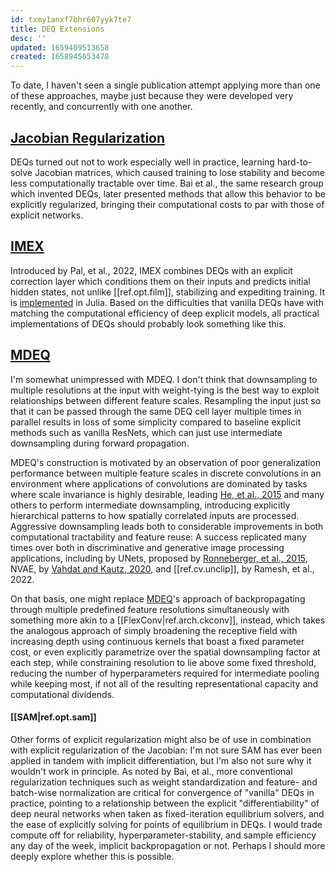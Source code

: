```yaml
---
id: txmy1anxf7bhr607yyk7te7
title: DEQ Extensions
desc: ''
updated: 1659409513658
created: 1658945653478
---
```


To date, I haven't seen a single publication attempt applying more than one of these approaches, maybe just because they were developed very recently, and concurrently with one another. 

## [Jacobian Regularization][jacreg]
DEQs turned out not to work especially well in practice, learning hard-to-solve Jacobian matrices, which caused training to lose stability and become less computationally tractable over time. Bai et al., the same research group which invented DEQs, later presented methods that allow this behavior to be explicitly regularized, bringing their computational costs to par with those of explicit networks.

## [IMEX]
Introduced by Pal, et al., 2022, IMEX combines DEQs with an explicit correction layer which conditions them on their inputs and predicts initial hidden states, not unlike [[ref.opt.film]], stabilizing and expediting training. It is [implemented][imex-impl] in Julia. Based on the difficulties that vanilla DEQs have with matching the computational efficiency of deep explicit models, all practical implementations of DEQs should probably look something like this.

## [MDEQ]

I'm somewhat unimpressed with MDEQ. I don't think that downsampling to multiple resolutions at the input with weight-tying is the best way to exploit relationships between different feature scales. Resampling the input just so that it can be passed through the same DEQ cell layer multiple times in parallel results in loss of some simplicity compared to baseline explicit methods such as vanilla ResNets, which can just use intermediate downsampling during forward propagation. 

MDEQ's construction is motivated by an observation of poor generalization performance between multiple feature scales in discrete convolutions in an environment where applications of convolutions are dominated by tasks where scale invariance is highly desirable, leading [He, et al., 2015][resnets] and many others to perform intermediate downsampling, introducing explicitly hierarchical patterns to how spatially correlated inputs are processed. Aggressive downsampling leads both to considerable improvements in both computational tractability and feature reuse: A success replicated many times over both in discriminative and generative image processing applications, including by UNets, proposed by [Ronneberger, et al., 2015][unets], NVAE, by [Vahdat and Kautz, 2020][nvae], and [[ref.cv.unclip]], by Ramesh, et al., 2022.

On that basis, one might replace [MDEQ]'s approach of backpropagating through multiple predefined feature resolutions simultaneously with something more akin to a [[FlexConv|ref.arch.ckconv]], instead, which takes the analogous approach of simply broadening the receptive field with increasing depth using continuous kernels that boast a fixed parameter cost, or even explicitly parametrize over the spatial downsampling factor at each step, while constraining resolution to lie above some fixed threshold, reducing the number of hyperparameters required for intermediate pooling while keeping most, if not all of the resulting representational capacity and computational dividends.

#### [[SAM|ref.opt.sam]] 
Other forms of explicit regularization might also be of use in combination with explicit regularization of the Jacobian: I'm not sure SAM has ever been applied in tandem with implicit differentiation, but I'm also not sure why it wouldn't work in principle. As noted by Bai, et al., more conventional regularization techniques such as weight standardization and feature- and batch-wise normalization are critical for convergence of "vanilla" DEQs in practice, pointing to a relationship between the explicit "differentiability" of deep neural networks when taken as fixed-iteration equilibrium solvers, and the ease of explicitly solving for points of equilibrium in DEQs. I would trade compute off for reliability, hyperparameter-stability, and sample efficiency any day of the week, implicit backpropagation or not. Perhaps I should more deeply explore whether this is possible. 

[mdeq]: https://arxiv.org/abs/2006.08656
[jacreg]: http://implicit-layers-tutorial.org/deep_equilibrium_models/
[imex]: https://arxiv.org/abs/2201.12240
[imex-impl]: https://github.com/SciML/DeepEquilibriumNetworks.jl
[resnets]: https://arxiv.org/abs/1512.03385
[unets]: https://arxiv.org/abs/1505.04597
[nvae]: https://arxiv.org/abs/2007.03898